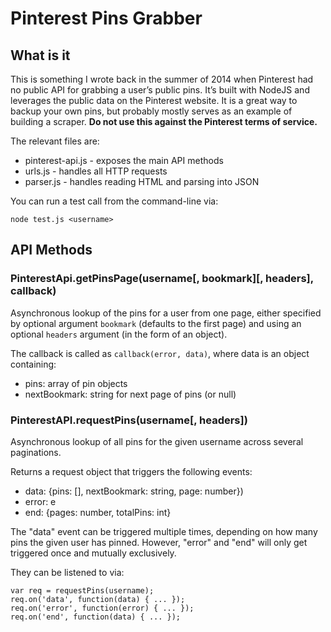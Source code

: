 
Pinterest Pins Grabber
======================

## What is it

This is something I wrote back in the summer of 2014 when Pinterest had no public API for grabbing a user’s public pins. It’s built with NodeJS and leverages the public data on the Pinterest website. It is a great way to backup your own pins, but probably mostly serves as an example of building a scraper. **Do not use this against the Pinterest terms of service.**

The relevant files are:

*   pinterest-api.js - exposes the main API methods
*   urls.js - handles all HTTP requests
*   parser.js - handles reading HTML and parsing into JSON

You can run a test call from the command-line via:

```
node test.js <username>
```

## API Methods

### PinterestApi.getPinsPage(username[, bookmark][, headers], callback)

Asynchronous lookup of the pins for a user from one page, either
specified by optional argument `bookmark` (defaults to the first page)
and using an optional `headers` argument (in the form of an object).

The callback is called as `callback(error, data)`, where data is
an object containing:

-   pins: array of pin objects
-   nextBookmark: string for next page of pins (or null)


### PinterestAPI.requestPins(username[, headers])

Asynchronous lookup of all pins for the given username
across several paginations.

Returns a request object that triggers the following
events:

-   data: {pins: [], nextBookmark: string, page: number})
-   error: e
-   end: {pages: number, totalPins: int}

The "data" event can be triggered multiple times, depending
on how many pins the given user has pinned. However, "error"
and "end" will only get triggered once and mutually exclusively.

They can be listened to via:

    var req = requestPins(username);
    req.on('data', function(data) { ... });
    req.on('error', function(error) { ... });
    req.on('end', function(data) { ... });
